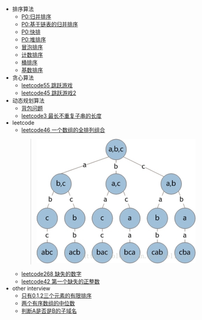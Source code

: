 - 排序算法  
     - [P0:归并排序](src/main/java/basic/sort/MergeSort.java)
     - [P0:基于链表的归并排序](src/main/java/basic/sort/MergeListSort.java)
     - [P0:快排](src/main/java/basic/sort/QuickSort.java)
     - [P0:堆排序](src/main/java/basic/sort/HeapSort.java)
     - [冒泡排序](src/main/java/basic/sort/BubbleSort.java)
     - [计数排序](src/main/java/basic/sort/CountingSort.java)
     - [桶排序](src/main/java/basic/sort/BucketSort.java)
     - [基数排序](src/main/java/basic/sort/RadixSort.java)
- 贪心算法
    - [leetcode55 跳跃游戏](src/main/java/basic/greedy/JumpGame.java)
    - [leetcode45 跳跃游戏2](src/main/java/basic/greedy/JumpGame2.java)
- 动态规划算法
    - [背包问题](src/main/java/basic/dynamic/BackPack.java)
    - [leetcode3 最长不重复子串的长度](src/main/java/basic/dynamic/LengthOfLongestSubstring.java)
- leetcode   
    - [leetcode46 一个数组的全排列组合](/basic/backtracking/Permute.java)
        >![递归树](src/main/resources/permute_tree.jpg)
    - [leetcode268 缺失的数字](/basic/array/MissingNumber.java)
    - [leetcode42 第一个缺失的正整数](/basic/array/FirstMissingPositive.java)
- other interview 
    - [只有0,1,2三个元素的有限排序](/basic/sort/ShopeeInterView.java)
    - [两个有序数组的中位数](/basic/search/FindMedianSortedArrays.java)
    - [判断A是否是B的子域名](/basic/array/IsSubdomain.java)
    
  
